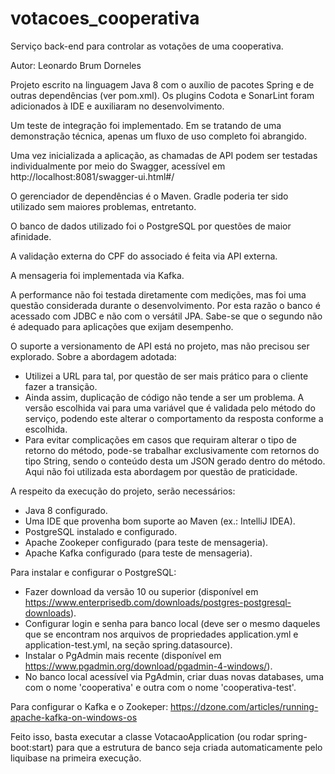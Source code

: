 # votacoes_cooperativa
Serviço back-end para controlar as votações de uma cooperativa.

Autor: Leonardo Brum Dorneles

Projeto escrito na linguagem Java 8 com o auxílio de pacotes Spring e de outras dependências (ver pom.xml). Os plugins Codota e SonarLint foram adicionados à IDE e auxiliaram no desenvolvimento.

Um teste de integração foi implementado. Em se tratando de uma demonstração técnica, apenas um fluxo de uso completo foi abrangido.

Uma vez inicializada a aplicação, as chamadas de API podem ser testadas individualmente por meio do Swagger, acessível em http://localhost:8081/swagger-ui.html#/

O gerenciador de dependências é o Maven. Gradle poderia ter sido utilizado sem maiores problemas, entretanto.

O banco de dados utilizado foi o PostgreSQL por questões de maior afinidade.

A validação externa do CPF do associado é feita via API externa.

A mensageria foi implementada via Kafka.

A performance não foi testada diretamente com medições, mas foi uma questão considerada durante o desenvolvimento. Por esta razão o banco é acessado com JDBC e não com o versátil JPA. Sabe-se que o segundo não é adequado para aplicações que exijam desempenho.

O suporte a versionamento de API está no projeto, mas não precisou ser explorado. Sobre a abordagem adotada:
- Utilizei a URL para tal, por questão de ser mais prático para o cliente fazer a transição.
- Ainda assim, duplicação de código não tende a ser um problema. A versão escolhida vai para uma variável que é validada pelo método do serviço, podendo este alterar o comportamento da resposta conforme a escolhida.
- Para evitar complicações em casos que requiram alterar o tipo de retorno do método, pode-se trabalhar exclusivamente com retornos do tipo String, sendo o conteúdo desta um JSON gerado dentro do método. Aqui não foi utilizada esta abordagem por questão de praticidade.


A respeito da execução do projeto, serão necessários:
- Java 8 configurado.
- Uma IDE que provenha bom suporte ao Maven (ex.: IntelliJ IDEA).
- PostgreSQL instalado e configurado.
- Apache Zookeper configurado (para teste de mensageria).
- Apache Kafka configurado (para teste de mensageria).

Para instalar e configurar o PostgreSQL:
- Fazer download da versão 10 ou superior (disponível em https://www.enterprisedb.com/downloads/postgres-postgresql-downloads).
- Configurar login e senha para banco local (deve ser o mesmo daqueles que se encontram nos arquivos de propriedades application.yml e application-test.yml, na seção spring.datasource).
- Instalar o PgAdmin mais recente (disponível em https://www.pgadmin.org/download/pgadmin-4-windows/).
- No banco local acessível via PgAdmin, criar duas novas databases, uma com o nome 'cooperativa' e outra com o nome 'cooperativa-test'.

Para configurar o Kafka e o Zookeper: https://dzone.com/articles/running-apache-kafka-on-windows-os

Feito isso, basta executar a classe VotacaoApplication (ou rodar spring-boot:start) para que a estrutura de banco seja criada automaticamente pelo liquibase na primeira execução.